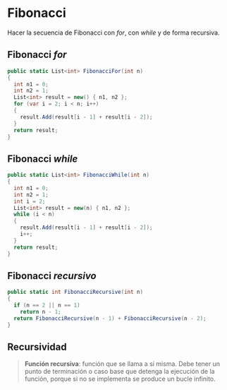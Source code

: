 # Fibonacci

Hacer la secuencia de Fibonacci con *for*, con *while* y de forma recursiva.

## Fibonacci *for*

```csharp
public static List<int> FibonacciFor(int n)
{
  int n1 = 0;
  int n2 = 1;
  List<int> result = new() { n1, n2 };
  for (var i = 2; i < n; i++)
  {
    result.Add(result[i - 1] + result[i - 2]);
  }
  return result;
}
```

## Fibonacci *while*

```csharp
public static List<int> FibonacciWhile(int n)
{
  int n1 = 0;
  int n2 = 1;
  int i = 2;
  List<int> result = new(n) { n1, n2 };
  while (i < n)
  {
    result.Add(result[i - 1] + result[i - 2]);
    i++;
  }
  return result;
}
```

## Fibonacci *recursivo*

```csharp
public static int FibonacciRecursive(int n)
{
  if (n == 2 || n == 1)
    return n - 1;
  return FibonacciRecursive(n - 1) + FibonacciRecursive(n - 2);
}
```

## Recursividad

> **Función recursiva**: función que se llama a sí misma. Debe tener un punto de terminación o caso base que detenga la ejecución de la función, porque si no se implementa se produce un bucle infinito.
